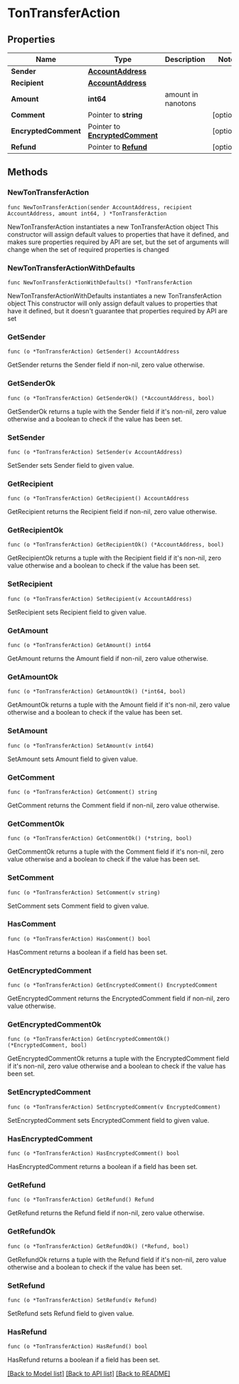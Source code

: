 # TonTransferAction

## Properties

Name | Type | Description | Notes
------------ | ------------- | ------------- | -------------
**Sender** | [**AccountAddress**](AccountAddress.md) |  | 
**Recipient** | [**AccountAddress**](AccountAddress.md) |  | 
**Amount** | **int64** | amount in nanotons | 
**Comment** | Pointer to **string** |  | [optional] 
**EncryptedComment** | Pointer to [**EncryptedComment**](EncryptedComment.md) |  | [optional] 
**Refund** | Pointer to [**Refund**](Refund.md) |  | [optional] 

## Methods

### NewTonTransferAction

`func NewTonTransferAction(sender AccountAddress, recipient AccountAddress, amount int64, ) *TonTransferAction`

NewTonTransferAction instantiates a new TonTransferAction object
This constructor will assign default values to properties that have it defined,
and makes sure properties required by API are set, but the set of arguments
will change when the set of required properties is changed

### NewTonTransferActionWithDefaults

`func NewTonTransferActionWithDefaults() *TonTransferAction`

NewTonTransferActionWithDefaults instantiates a new TonTransferAction object
This constructor will only assign default values to properties that have it defined,
but it doesn't guarantee that properties required by API are set

### GetSender

`func (o *TonTransferAction) GetSender() AccountAddress`

GetSender returns the Sender field if non-nil, zero value otherwise.

### GetSenderOk

`func (o *TonTransferAction) GetSenderOk() (*AccountAddress, bool)`

GetSenderOk returns a tuple with the Sender field if it's non-nil, zero value otherwise
and a boolean to check if the value has been set.

### SetSender

`func (o *TonTransferAction) SetSender(v AccountAddress)`

SetSender sets Sender field to given value.


### GetRecipient

`func (o *TonTransferAction) GetRecipient() AccountAddress`

GetRecipient returns the Recipient field if non-nil, zero value otherwise.

### GetRecipientOk

`func (o *TonTransferAction) GetRecipientOk() (*AccountAddress, bool)`

GetRecipientOk returns a tuple with the Recipient field if it's non-nil, zero value otherwise
and a boolean to check if the value has been set.

### SetRecipient

`func (o *TonTransferAction) SetRecipient(v AccountAddress)`

SetRecipient sets Recipient field to given value.


### GetAmount

`func (o *TonTransferAction) GetAmount() int64`

GetAmount returns the Amount field if non-nil, zero value otherwise.

### GetAmountOk

`func (o *TonTransferAction) GetAmountOk() (*int64, bool)`

GetAmountOk returns a tuple with the Amount field if it's non-nil, zero value otherwise
and a boolean to check if the value has been set.

### SetAmount

`func (o *TonTransferAction) SetAmount(v int64)`

SetAmount sets Amount field to given value.


### GetComment

`func (o *TonTransferAction) GetComment() string`

GetComment returns the Comment field if non-nil, zero value otherwise.

### GetCommentOk

`func (o *TonTransferAction) GetCommentOk() (*string, bool)`

GetCommentOk returns a tuple with the Comment field if it's non-nil, zero value otherwise
and a boolean to check if the value has been set.

### SetComment

`func (o *TonTransferAction) SetComment(v string)`

SetComment sets Comment field to given value.

### HasComment

`func (o *TonTransferAction) HasComment() bool`

HasComment returns a boolean if a field has been set.

### GetEncryptedComment

`func (o *TonTransferAction) GetEncryptedComment() EncryptedComment`

GetEncryptedComment returns the EncryptedComment field if non-nil, zero value otherwise.

### GetEncryptedCommentOk

`func (o *TonTransferAction) GetEncryptedCommentOk() (*EncryptedComment, bool)`

GetEncryptedCommentOk returns a tuple with the EncryptedComment field if it's non-nil, zero value otherwise
and a boolean to check if the value has been set.

### SetEncryptedComment

`func (o *TonTransferAction) SetEncryptedComment(v EncryptedComment)`

SetEncryptedComment sets EncryptedComment field to given value.

### HasEncryptedComment

`func (o *TonTransferAction) HasEncryptedComment() bool`

HasEncryptedComment returns a boolean if a field has been set.

### GetRefund

`func (o *TonTransferAction) GetRefund() Refund`

GetRefund returns the Refund field if non-nil, zero value otherwise.

### GetRefundOk

`func (o *TonTransferAction) GetRefundOk() (*Refund, bool)`

GetRefundOk returns a tuple with the Refund field if it's non-nil, zero value otherwise
and a boolean to check if the value has been set.

### SetRefund

`func (o *TonTransferAction) SetRefund(v Refund)`

SetRefund sets Refund field to given value.

### HasRefund

`func (o *TonTransferAction) HasRefund() bool`

HasRefund returns a boolean if a field has been set.


[[Back to Model list]](../README.md#documentation-for-models) [[Back to API list]](../README.md#documentation-for-api-endpoints) [[Back to README]](../README.md)


